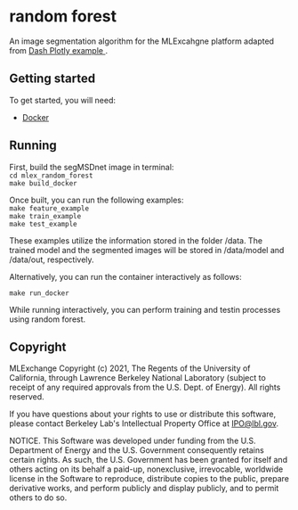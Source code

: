 # random forest
An image segmentation algorithm for the MLExcahgne platform adapted from [Dash Plotly example ](https://github.com/plotly/dash-sample-apps/blob/d96997bd269deb4ff98b810d32694cc48a9cb93e/apps/dash-image-segmentation/trainable_segmentation.py#L130).

## Getting started
To get started, you will need:
  - [Docker](https://docs.docker.com/get-docker/)

## Running
First, build the segMSDnet image in terminal:  
`cd mlex_random_forest`    
`make build_docker`
  
Once built, you can run the following examples:  
`make feature_example`  
`make train_example`  
`make test_example`  

These examples utilize the information stored in the folder /data. The trained model and the segmented images will be stored in /data/model and /data/out, respectively.

Alternatively, you can run the container interactively as follows:
```
make run_docker
```

While running interactively, you can perform training and testin processes using random forest.



## Copyright
MLExchange Copyright (c) 2021, The Regents of the University of California, through Lawrence Berkeley National Laboratory (subject to receipt of any required approvals from the U.S. Dept. of Energy). All rights reserved.

If you have questions about your rights to use or distribute this software, please contact Berkeley Lab's Intellectual Property Office at IPO@lbl.gov.

NOTICE.  This Software was developed under funding from the U.S. Department of Energy and the U.S. Government consequently retains certain rights.  As such, the U.S. Government has been granted for itself and others acting on its behalf a paid-up, nonexclusive, irrevocable, worldwide license in the Software to reproduce, distribute copies to the public, prepare derivative works, and perform publicly and display publicly, and to permit others to do so.

